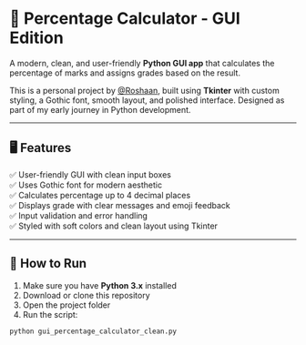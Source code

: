 # 🎯 Percentage Calculator - GUI Edition

A modern, clean, and user-friendly **Python GUI app** that calculates the percentage of marks and assigns grades based on the result.

This is a personal project by [@Roshaan](https://github.com/Roshaan), built using **Tkinter** with custom styling, a Gothic font, smooth layout, and polished interface. Designed as part of my early journey in Python development.

---

## 🖥️ Features

✅ User-friendly GUI with clean input boxes  
✅ Uses Gothic font for modern aesthetic  
✅ Calculates percentage up to 4 decimal places  
✅ Displays grade with clear messages and emoji feedback  
✅ Input validation and error handling  
✅ Styled with soft colors and clean layout using Tkinter

---

## 🚀 How to Run

1. Make sure you have **Python 3.x** installed
2. Download or clone this repository
3. Open the project folder
4. Run the script:

```bash
python gui_percentage_calculator_clean.py
